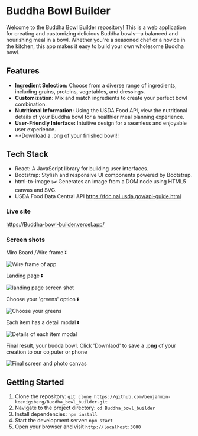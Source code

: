 <!-- @format -->

# Buddha Bowl Builder

Welcome to the Buddha Bowl Builder repository! This is a web application for creating and customizing delicious Buddha bowls—a balanced and nourishing meal in a bowl. Whether you're a seasoned chef or a novice in the kitchen, this app makes it easy to build your own wholesome Buddha bowl.

## Features

- **Ingredient Selection:** Choose from a diverse range of ingredients, including grains, proteins, vegetables, and dressings.
- **Customization:** Mix and match ingredients to create your perfect bowl combination.
- **Nutritional Information:** Using the USDA Food API, view the nutritional details of your Buddha bowl for a healthier meal planning experience.
- **User-Friendly Interface:** Intuitive design for a seamless and enjoyable user experience.
- \*\*Download a .png of your finished bowl!!

## Tech Stack

- React: A JavaScript library for building user interfaces.
- Bootstrap: Stylish and responsive UI components powered by Bootstrap.
- html-to-image ✂️ Generates an image from a DOM node using HTML5 canvas and SVG.
- USDA Food Data Central API https://fdc.nal.usda.gov/api-guide.html

### Live site

https://Buddha-bowl-builder.vercel.app/

### Screen shots

Miro Board /Wire frame ⏬

![Wire frame of app](<src/assets/Plant Based Plate Builder.jpeg>)

Landing page ⏬

![landing page screen shot](<src/assets/Screen Shot 2023-12-14 at 9.28.34 AM.png>)

Choose your 'greens' option ⏬

![Choose your greens](<src/assets/Screen Shot 2023-12-14 at 9.28.43 AM.png>)

Each item has a detail modal ⏬

![Details of each item modal](<src/assets/Screen Shot 2023-12-14 at 9.29.05 AM.png>)

Final result, your budda bowl. Click 'Downlaod' to save a **.png** of your creation to our co,puter or phone

![Final screen and photo canvas](<src/assets/Screen Shot 2023-12-14 at 9.29.44 AM.png>)

## Getting Started

1. Clone the repository: `git clone https://github.com/benjahmin-koenigsberg/Buddha_bowl_builder.git`
2. Navigate to the project directory: `cd Buddha_bowl_builder`
3. Install dependencies: `npm install`
4. Start the development server: `npm start`
5. Open your browser and visit `http://localhost:3000`
